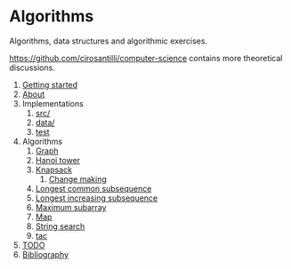 # Algorithms

Algorithms, data structures and algorithmic exercises.

<https://github.com/cirosantilli/computer-science> contains more theoretical discussions.

1.  [Getting started](getting-started.md)
1.  [About](about.md)
1.  Implementations
    1. [src/](src/)
    1. [data/](data/)
    1. [test](test)
1.  Algorithms
    1.  [Graph](graph.md)
    1.  [Hanoi tower](hanoi-tower.md)
    1.  [Knapsack](knapsack.md)
        1. [Change making](change-making.md)
    1.  [Longest common subsequence](longest-common-subsequence.md)
    1.  [Longest increasing subsequence](longest-increasing-subsequence.md)
    1.  [Maximum subarray](maximum-subarray.md)
    1.  [Map](map.md)
    1.  [String search](string-search.md)
    1.  [tac](tac.md)
1.  [TODO](TODO.md)
1.  [Bibliography](bibliography.md)
